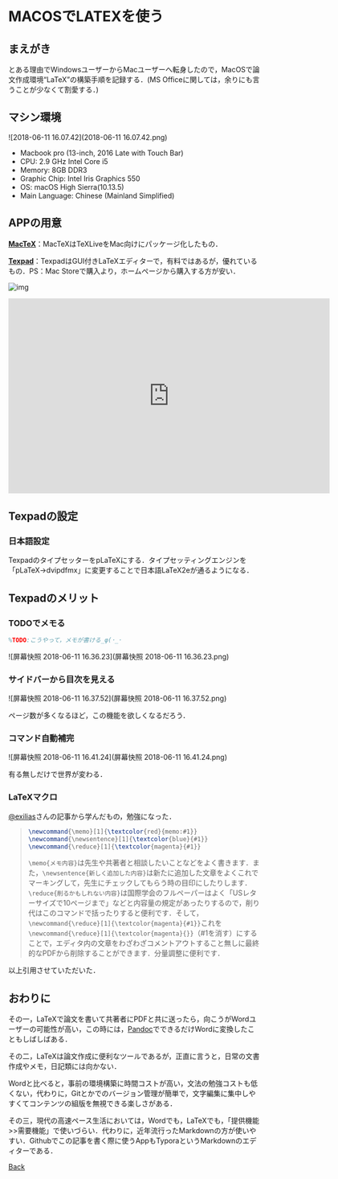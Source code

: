 # MACOSでLATEXを使う

## まえがき

とある理由でWindowsユーザーからMacユーザーへ転身したので，MacOSで論文作成環境“LaTeX”の構築手順を記録する．(MS Officeに関しては，余りにも言うことが少なくて割愛する．)

## マシン環境

![2018-06-11 16.07.42](2018-06-11 16.07.42.png)

* Macbook pro (13-inch, 2016 Late with Touch Bar)
* CPU: 2.9 GHz Intel Core i5
* Memory: 8GB DDR3
* Graphic Chip: Intel Iris Graphics 550
* OS: macOS High Sierra(10.13.5)
* Main Language: Chinese (Mainland Simplified)

## APPの用意

[**MacTeX**](https://tug.org/mactex/)：MacTeXはTeXLiveをMac向けにパッケージ化したもの．

[**Texpad**](https://www.texpad.com/)：TexpadはGUI付きLaTeXエディターで，有料ではあるが，優れているもの．PS：Mac Storeで購入より，ホームページから購入する方が安い．

![img](https://www.texpad.com/static/images/news/sawtooth-18.png)

<iframe src="https://player.vimeo.com/video/231354048" width="640" height="388" frameborder="0" allowfullscreen></iframe>

## Texpadの設定

### 日本語設定

TexpadのタイプセッターをpLaTeXにする．タイプセッティングエンジンを「pLaTeX→dvipdfmx」に変更することで日本語LaTeX2eが通るようになる．

## Texpadのメリット

### TODOでメモる

``` latex
%TODO:こうやって，メモが書ける_φ(･_･
```

![屏幕快照 2018-06-11 16.36.23](屏幕快照 2018-06-11 16.36.23.png)

### サイドバーから目次を見える

![屏幕快照 2018-06-11 16.37.52](屏幕快照 2018-06-11 16.37.52.png)

ページ数が多くなるほど，この機能を欲しくなるだろう．

### コマンド自動補完

![屏幕快照 2018-06-11 16.41.24](屏幕快照 2018-06-11 16.41.24.png)

有る無しだけで世界が変わる．

### LaTeXマクロ

[ @exilias](https://qiita.com/exilias/items/70696e9e8dd65e4b7eb9)さんの記事から学んだもの，勉強になった．

> ``` latex
> \newcommand{\memo}[1]{\textcolor{red}{memo:#1}}
> \newcommand{\newsentence}[1]{\textcolor{blue}{#1}}
> \newcommand{\reduce}[1]{\textcolor{magenta}{#1}}
> ```
>
> `\memo{メモ内容}`は先生や共著者と相談したいことなどをよく書きます．また，`\newsentence{新しく追加した内容}`は新たに追加した文章をよくこれでマーキングして，先生にチェックしてもらう時の目印にしたりします．`\reduce{削るかもしれない内容}`は国際学会のフルペーパーはよく「USレターサイズで10ページまで」などと内容量の規定があったりするので，削り代はこのコマンドで括ったりすると便利です．そして，`\newcommand{\reduce}[1]{\textcolor{magenta}{#1}}`これを`\newcommand{\reduce}[1]{\textcolor{magenta}{}}`（#1を消す）にすることで，エディタ内の文章をわざわざコメントアウトすること無しに最終的なPDFから削除することができます．分量調整に便利です．

以上引用させていただいた．

## おわりに

その一，LaTeXで論文を書いて共著者にPDFと共に送ったら，向こうがWordユーザーの可能性が高い，この時には，[Pandoc](https://pandoc.org/)でできるだけWordに変換したこともしばしばある．

その二，LaTeXは論文作成に便利なツールであるが，正直に言うと，日常の文書作成やメモ，日記類には向かない．

Wordと比べると，事前の環境構築に時間コストが高い，文法の勉強コストも低くない，代わりに，Gitとかでのバージョン管理が簡単で，文字編集に集中しやすくてコンテンツの組版を無視できる楽しさがある．

その三，現代の高速ペース生活においては，Wordでも，LaTeXでも，「提供機能>>需要機能」で使いづらい．代わりに，近年流行ったMarkdownの方が使いやすい．Githubでこの記事を書く際に使うAppもTyporaというMarkdownのエディターである．

[Back](README.md)